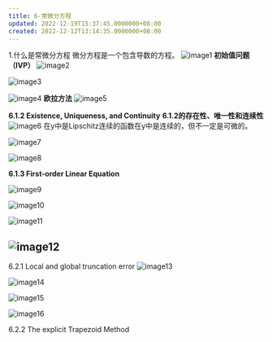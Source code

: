 ```yaml
---
title: 6-常微分方程
updated: 2022-12-19T15:37:45.0000000+08:00
created: 2022-12-12T13:14:35.0000000+08:00
---
```


1.什么是常微分方程
微分方程是一个包含导数的方程。
![image1](../../assets/652be14ded8e41ba9613f1b57160d939.png)
**初始值问题（IVP）**
![image2](../../assets/e049e910f2e540bc8dff3ad5b9eed109.png)

![image3](../../assets/ed3db694acc94b919e659ae746306a17.png)

![image4](../../assets/76554f6c9f1e4f0da7bf82ac2ccc0459.png)
**欧拉方法**
![image5](../../assets/0aa574b0aaec4ff69e10fbbfb6c9c2db.png)

**6.1.2 Existence, Uniqueness, and Continuity**
**6.1.2的存在性、唯一性和连续性**
![image6](../../assets/016b2ccdfe8c47968f08705918304266.png)
在y中是Lipschitz连续的函数在y中是连续的，但不一定是可微的。

![image7](../../assets/7b4053d545e142d2b18243292b231cca.png)

![image8](../../assets/4a372c7c91544a09bfcb99eb0925d2e8.png)

**6.1.3 First-order Linear Equation**

![image9](../../assets/931b327c60a44f568e5a754b0dd835d1.png)

![image10](../../assets/93fe334b28fb4987b144b18a34563737.png)

![image11](../../assets/89b61230f11f42b0958d06d3b6bd1105.png)

![image12](../../assets/014b3bb522c940d99d0149b0a2553065.png)
--------------------------------------------------------------------------------------------------------------------------
6.2.1 Local and global truncation error
![image13](../../assets/832d9710930546d1b0b5a242306578b3.png)

![image14](../../assets/2b24d72c18bb4f109530e9b9bcd75ee2.png)

![image15](../../assets/62a846f9c5c54299993bfc0ba0a0eb71.png)

![image16](../../assets/2ee3abc1b1ce4b86bd853b93fc249e2e.png)

6.2.2 The explicit Trapezoid Method

